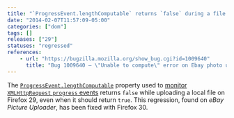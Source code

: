 ```yaml
---
title: "`ProgressEvent.lengthComputable` returns `false` during a file upload"
date: "2014-02-07T11:57:09-05:00"
categories: ["dom"]
tags: []
releases: ["29"]
statuses: "regressed"
references:
    - url: "https://bugzilla.mozilla.org/show_bug.cgi?id=1009640"
      title: "Bug 1009640 – \"Unable to compute\" error on Ebay photo uploader due to XMLHttpRequest lengthComputable == false"
---
```

The [`ProgressEvent.lengthComputable`](https://developer.mozilla.org/docs/Web/API/ProgressEvent.lengthComputable) property used to [monitor `XMLHttpRequest` `progress` events](https://developer.mozilla.org/docs/Web/API/XMLHttpRequest/Using_XMLHttpRequest#Monitoring_progress) returns `false` while uploading a local file on Firefox 29, even when it should return `true`. This regression, found on *eBay Picture Uploader*, has been fixed with Firefox 30.
